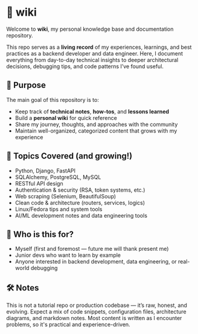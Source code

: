 # 📘 wiki

Welcome to **wiki**, my personal knowledge base and documentation repository.

This repo serves as a **living record** of my experiences, learnings, and best practices as a backend developer and data engineer. Here, I document everything from day-to-day technical insights to deeper architectural decisions, debugging tips, and code patterns I’ve found useful.

## 🎯 Purpose

The main goal of this repository is to:
- Keep track of **technical notes**, **how-tos**, and **lessons learned**
- Build a **personal wiki** for quick reference
- Share my journey, thoughts, and approaches with the community
- Maintain well-organized, categorized content that grows with my experience

## 📂 Topics Covered (and growing!)
- Python, Django, FastAPI
- SQLAlchemy, PostgreSQL, MySQL
- RESTful API design
- Authentication & security (RSA, token systems, etc.)
- Web scraping (Selenium, BeautifulSoup)
- Clean code & architecture (routers, services, logics)
- Linux/Fedora tips and system tools
- AI/ML development notes and data engineering tools

## 🚀 Who is this for?

- Myself (first and foremost — future me will thank present me)
- Junior devs who want to learn by example
- Anyone interested in backend development, data engineering, or real-world debugging

## 🛠️ Notes

This is not a tutorial repo or production codebase — it’s raw, honest, and evolving. Expect a mix of code snippets, configuration files, architecture diagrams, and markdown notes. Most content is written as I encounter problems, so it's practical and experience-driven.
